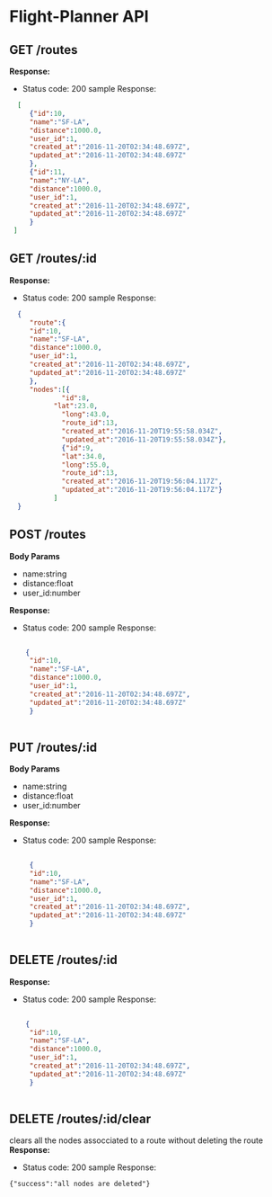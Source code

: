 # Flight-Planner API
## GET /routes
 
**Response:** 
 - Status code: 200
sample Response:

 ```json
   [
      {"id":10,
      "name":"SF-LA",
      "distance":1000.0,
      "user_id":1,
      "created_at":"2016-11-20T02:34:48.697Z",
      "updated_at":"2016-11-20T02:34:48.697Z"
      },
      {"id":11,
      "name":"NY-LA",
      "distance":1000.0,
      "user_id":1,
      "created_at":"2016-11-20T02:34:48.697Z",
      "updated_at":"2016-11-20T02:34:48.697Z"
      }
  ]
 ```
 
  
  ## GET /routes/:id
 
**Response:** 
 - Status code: 200
sample Response:

 ```json
   {
      "route":{
      "id":10,
      "name":"SF-LA",
      "distance":1000.0,
      "user_id":1,
      "created_at":"2016-11-20T02:34:48.697Z",
      "updated_at":"2016-11-20T02:34:48.697Z"
      },
      "nodes":[{
              "id":8,
      		"lat":23.0,
              "long":43.0,
              "route_id":13,
              "created_at":"2016-11-20T19:55:58.034Z",
              "updated_at":"2016-11-20T19:55:58.034Z"},
              {"id":9,
              "lat":34.0,
              "long":55.0,
              "route_id":13,
              "created_at":"2016-11-20T19:56:04.117Z",
              "updated_at":"2016-11-20T19:56:04.117Z"}
            ]
   }
```


  ## POST /routes
  **Body Params**
  - name:string
  - distance:float
  - user_id:number

**Response:** 
 - Status code: 200
sample Response:

 ```json
   
     {
      "id":10,
      "name":"SF-LA",
      "distance":1000.0,
      "user_id":1,
      "created_at":"2016-11-20T02:34:48.697Z",
      "updated_at":"2016-11-20T02:34:48.697Z"
      }
   
 ```
 
 
  ## PUT /routes/:id
  **Body Params**
  - name:string
  - distance:float
  - user_id:number

**Response:** 
 - Status code: 200
sample Response:

 ```json
   
      {
      "id":10,
      "name":"SF-LA",
      "distance":1000.0,
      "user_id":1,
      "created_at":"2016-11-20T02:34:48.697Z",
      "updated_at":"2016-11-20T02:34:48.697Z"
      }
   
 ```


 ## DELETE /routes/:id

**Response:** 
 - Status code: 200
sample Response:

 ```json
   
     {
      "id":10,
      "name":"SF-LA",
      "distance":1000.0,
      "user_id":1,
      "created_at":"2016-11-20T02:34:48.697Z",
      "updated_at":"2016-11-20T02:34:48.697Z"
      }
   
 ```

## DELETE /routes/:id/clear
clears all the nodes assocciated to a route without deleting the route
**Response:** 
 - Status code: 200
sample Response:
```
{"success":"all nodes are deleted"}
```

